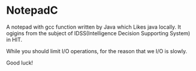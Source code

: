 NotepadC
========

A notepad with gcc function written by Java which Likes java locally. It ogigins from the subject of IDSS(Intelligence
Decision Supporting System) in HIT.

While you should limit I/O operations, for the reason that we I/O is slowly.

Good luck!
